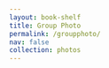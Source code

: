 ```yaml
---
layout: book-shelf
title: Group Photo
permalink: /groupphoto/
nav: false
collection: photos
---
```


